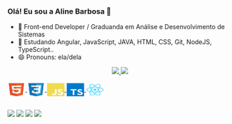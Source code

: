 ### Olá! Eu sou a Aline Barbosa 👋

- 🔭 Front-end Developer / Graduanda em Análise e Desenvolvimento de Sistemas
- 🌱 Estudando Angular, JavaScript, JAVA, HTML, CSS, Git, NodeJS, TypeScript..
- 😄 Pronouns: ela/dela

<div align="center">
  <a href="https://github.com/alinebarbosasilva">
  <img height="180em" src="https://github-readme-stats.vercel.app/api?username=alinebarbosasilva&show_icons=true&theme=dracula&include_all_commits=true&count_private=true"/>
  <img height="180em" src="https://github-readme-stats.vercel.app/api/top-langs/?username=alinebarbosasilva&layout=compact&langs_count=7&theme=dracula"/>
</div>
  <div style="display: inline_block"><br>
  <img align="center" alt="Aline-HTML" height="30" width="40" src="https://raw.githubusercontent.com/devicons/devicon/master/icons/html5/html5-original.svg">
  <img align="center" alt="Aline-CSS" height="30" width="40" src="https://raw.githubusercontent.com/devicons/devicon/master/icons/css3/css3-original.svg">
  <img align="center" alt="Aline-Js" height="30" width="40" src="https://raw.githubusercontent.com/devicons/devicon/master/icons/javascript/javascript-plain.svg">
  <img align="center" alt="Aline-Ts" height="30" width="40" src="https://raw.githubusercontent.com/devicons/devicon/master/icons/typescript/typescript-plain.svg">
  <img align="center" alt="Aline-React" height="30" width="40" src="https://raw.githubusercontent.com/devicons/devicon/master/icons/react/react-original.svg">
  
</div>

  ##
  
  <div>
  <a href="https://www.instagram.com/aline.barbosa__/" target="_blank"><img src="https://img.shields.io/badge/-Instagram-%23E4405F?style=for-the-badge&logo=instagram&logoColor=white" target="_blank"></a>
 <a href="https://discord.gg/63UQFx8k" target="_blank"><img src="https://img.shields.io/badge/Discord-7289DA?style=for-the-badge&logo=discord&logoColor=white" target="_blank"></a> 
  <a href = "mailto:alinnee_barbosa@outlook.com"><img src="https://img.shields.io/badge/Microsoft_Outlook-0078D4?style=for-the-badge&logo=microsoft-outlook&logoColor=white" target="_blank"></a>
  <a href="https://www.linkedin.com/in/alinebarbosa-silva/" target="_blank"><img src="https://img.shields.io/badge/-LinkedIn-%230077B5?style=for-the-badge&logo=linkedin&logoColor=white" target="_blank"></a> 
  </div>
  
 
